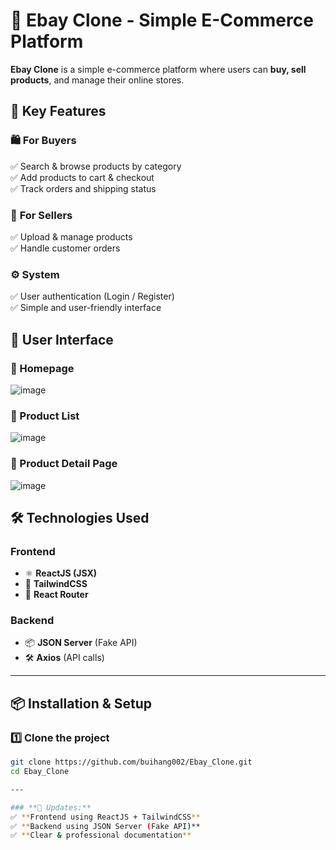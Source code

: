 # 🛒 Ebay Clone - Simple E-Commerce Platform  

**Ebay Clone** is a simple e-commerce platform where users can **buy, sell products**, and manage their online stores.

## 🚀 **Key Features**
### 🛍️ **For Buyers**
✅ Search & browse products by category  
✅ Add products to cart & checkout  
✅ Track orders and shipping status  

### 🏪 **For Sellers**
✅ Upload & manage products  
✅ Handle customer orders  

### ⚙️ **System**
✅ User authentication (Login / Register)  
✅ Simple and user-friendly interface  

## 🎨 **User Interface**
### 🔹 Homepage
![image](https://github.com/user-attachments/assets/ea7fbf05-1e88-4ed8-8d98-9c8ae3f3684d)


### 🔹 Product List
![image](https://github.com/user-attachments/assets/2a532f66-2258-4f30-9ca1-cc01179b90d6)


### 🔹 Product Detail Page
![image](https://github.com/user-attachments/assets/b736aab8-8cf0-4721-846e-8d045a1796b1)



## 🛠️ **Technologies Used**
### **Frontend**
- ⚛ **ReactJS (JSX)**
- 🎨 **TailwindCSS**
- 🔄 **React Router**

### **Backend**
- 📦 **JSON Server** (Fake API)
- 🛠 **Axios** (API calls)

---

## 📦 **Installation & Setup**
### 1️⃣ **Clone the project**
```sh
git clone https://github.com/buihang002/Ebay_Clone.git
cd Ebay_Clone

---

### **🔹 Updates:**
✅ **Frontend using ReactJS + TailwindCSS**  
✅ **Backend using JSON Server (Fake API)**  
✅ **Clear & professional documentation**  

